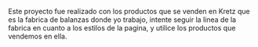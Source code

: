 
Este proyecto fue realizado con los productos que se venden en Kretz que es la fabrica de balanzas donde yo trabajo, intente seguir la linea de la fabrica en cuanto a los estilos de la pagina, y utilice los productos que vendemos en ella.